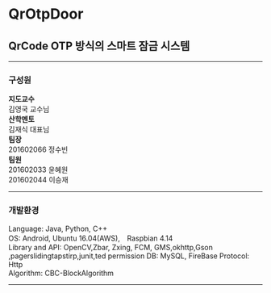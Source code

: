 # QrOtpDoor
## QrCode OTP 방식의 스마트 잠금 시스템
***
### 구성원
**지도교수**  
김영국 교수님  
**산학멘토**  
김재식 대표님  
**팀장**  
201602066 정수빈  
**팀원**  
201602033 윤혜원  
201602044 이승재  

***
### 개발환경
Language: Java, Python, C++  
OS: Android, Ubuntu 16.04(AWS),　Raspbian 4.14   
Library and API: OpenCV,Zbar, Zxing, FCM, GMS,okhttp,Gson 
,pagerslidingtapstirp,junit,ted permission 
DB: MySQL, FireBase 
Protocol: Http  
Algorithm: CBC-BlockAlgorithm  
***
